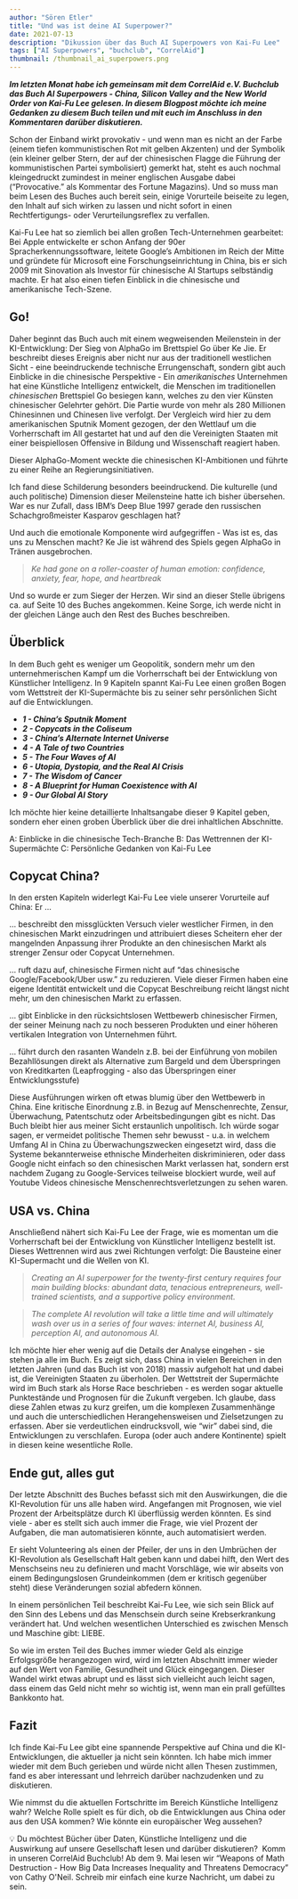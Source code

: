 ```yaml
---
author: "Sören Etler"
title: "Und was ist deine AI Superpower?"
date: 2021-07-13
description: "Dikussion über das Buch AI Superpowers von Kai-Fu Lee"
tags: ["AI Superpowers", "buchclub", "CorrelAid"]
thumbnail: /thumbnail_ai_superpowers.png
---
```


***Im letzten Monat habe ich gemeinsam mit dem CorrelAid e.V. Buchclub das Buch AI Superpowers - China, Silicon Valley and the New World Order von Kai-Fu Lee gelesen. In diesem Blogpost möchte ich meine Gedanken zu diesem Buch teilen und mit euch im Anschluss in den Kommentaren darüber diskutieren.***

Schon der Einband wirkt provokativ - und wenn man es nicht an der Farbe (einem tiefen kommunistischen Rot mit gelben Akzenten) und der Symbolik (ein kleiner gelber Stern, der auf der chinesischen Flagge die Führung der kommunistischen Partei symbolisiert) gemerkt hat, steht es auch nochmal kleingedruckt zumindest in meiner englischen Ausgabe dabei (“Provocative.” als Kommentar des Fortune Magazins). Und so muss man beim Lesen des Buches auch bereit sein, einige Vorurteile beiseite zu legen, den Inhalt auf sich wirken zu lassen und nicht sofort in einen Rechtfertigungs- oder Verurteilungsreflex zu verfallen.

Kai-Fu Lee hat so ziemlich bei allen großen Tech-Unternehmen gearbeitet: Bei Apple entwickelte er schon Anfang der 90er Spracherkennungssoftware, leitete Google’s Ambitionen im Reich der Mitte und gründete für Microsoft eine Forschungseinrichtung in China, bis er sich 2009 mit Sinovation als Investor für chinesische AI Startups selbständig machte. Er hat also einen tiefen Einblick in die chinesische und amerikanische Tech-Szene.

## Go!

Daher beginnt das Buch auch mit einem wegweisenden Meilenstein in der KI-Entwicklung: Der Sieg von AlphaGo im Brettspiel Go über Ke Jie. Er beschreibt dieses Ereignis aber nicht nur aus der traditionell westlichen Sicht - eine beeindruckende technische Errungenschaft, sondern gibt auch Einblicke in die chinesische Perspektive - Ein *amerikanisches* Unternehmen hat eine Künstliche Intelligenz entwickelt, die Menschen im traditionellen *chinesischen* Brettspiel Go besiegen kann, welches zu den vier Künsten chinesischer Gelehrter gehört. Die Partie wurde von mehr als 280 Millionen Chinesinnen und Chinesen live verfolgt. Der Vergleich wird hier zu dem amerikanischen Sputnik Moment gezogen, der den Wettlauf um die Vorherrschaft im All gestartet hat und auf den die Vereinigten Staaten mit einer beispiellosen Offensive in Bildung und Wissenschaft reagiert haben.

Dieser AlphaGo-Moment weckte die chinesischen KI-Ambitionen und führte zu einer Reihe an Regierungsinitiativen.

Ich fand diese Schilderung besonders beeindruckend. Die kulturelle (und auch politische) Dimension dieser Meilensteine hatte ich bisher übersehen. War es nur Zufall, dass IBM’s Deep Blue 1997 gerade den russischen Schachgroßmeister Kasparov geschlagen hat?

Und auch die emotionale Komponente wird aufgegriffen - Was ist es, das uns zu Menschen macht? Ke Jie ist während des Spiels gegen AlphaGo in Tränen ausgebrochen.

> *Ke had gone on a roller-coaster of human emotion: confidence, anxiety, fear, hope, and heartbreak*

Und so wurde er zum Sieger der Herzen. Wir sind an dieser Stelle übrigens ca. auf Seite 10 des Buches angekommen. Keine Sorge, ich werde nicht in der gleichen Länge auch den Rest des Buches beschreiben.

## Überblick

In dem Buch geht es weniger um Geopolitik, sondern mehr um den unternehmerischen Kampf um die Vorherrschaft bei der Entwicklung von Künstlicher Intelligenz. In 9 Kapiteln spannt Kai-Fu Lee einen großen Bogen vom Wettstreit der KI-Supermächte bis zu seiner sehr persönlichen Sicht auf die Entwicklungen.

- ***1 - China’s Sputnik Moment***
- ***2 - Copycats in the Coliseum***
- ***3 - China’s Alternate Internet Universe***
- ***4 - A Tale of two Countries***
- ***5 - The Four Waves of AI***
- ***6 - Utopia, Dystopia, and the Real AI Crisis***
- ***7 - The Wisdom of Cancer***
- ***8 - A Blueprint for Human Coexistence with AI***
- ***9 - Our Global AI Story***

Ich möchte hier keine detaillierte Inhaltsangabe dieser 9 Kapitel geben, sondern eher einen groben Überblick über die drei inhaltlichen Abschnitte.

A: Einblicke in die chinesische Tech-Branche
B: Das Wettrennen der KI-Supermächte
C: Persönliche Gedanken von Kai-Fu Lee

## Copycat China?

In den ersten Kapiteln widerlegt Kai-Fu Lee viele unserer Vorurteile auf China: Er …

… beschreibt den missglückten Versuch vieler westlicher Firmen, in den chinesischen Markt einzudringen und attribuiert dieses Scheitern eher der mangelnden Anpassung ihrer Produkte an den chinesischen Markt als strenger Zensur oder Copycat Unternehmen.

… ruft dazu auf, chinesische Firmen nicht auf “das chinesische Google/Facebook/Uber usw.” zu reduzieren. Viele dieser Firmen haben eine eigene Identität entwickelt und die Copycat Beschreibung reicht längst nicht mehr, um den chinesischen Markt zu erfassen.

… gibt Einblicke in den rücksichtslosen Wettbewerb chinesischer Firmen, der seiner Meinung nach zu noch besseren Produkten und einer höheren vertikalen Integration von Unternehmen führt.

… führt durch den rasanten Wandeln z.B. bei der Einführung von mobilen Bezahllösungen direkt als Alternative zum Bargeld und dem Überspringen von Kreditkarten (Leapfrogging - also das Überspringen einer Entwicklungsstufe)

Diese Ausführungen wirken oft etwas blumig über den Wettbewerb in China. Eine kritische Einordnung z.B. in Bezug auf Menschenrechte, Zensur, Überwachung, Patentschutz oder Arbeitsbedingungen gibt es nicht. Das Buch bleibt hier aus meiner Sicht erstaunlich unpolitisch. Ich würde sogar sagen, er vermeidet politische Themen sehr bewusst - u.a. in welchem Umfang AI in China zu Überwachungszwecken eingesetzt wird, dass die Systeme bekannterweise ethnische Minderheiten diskriminieren, oder dass Google nicht einfach so den chinesischen Markt verlassen hat, sondern erst nachdem Zugang zu Google-Services teilweise blockiert wurde, weil auf Youtube Videos chinesische Menschenrechtsverletzungen zu sehen waren.

## USA vs. China

Anschließend nähert sich Kai-Fu Lee der Frage, wie es momentan um die Vorherrschaft bei der Entwicklung von Künstlicher Intelligenz bestellt ist. Dieses Wettrennen wird aus zwei Richtungen verfolgt: Die Bausteine einer KI-Supermacht und die Wellen von KI.

> *Creating an AI superpower for the twenty-first century requires four main building blocks: abundant data, tenacious entrepreneurs, well-trained scientists, and a supportive policy environment.*

> *The complete AI revolution will take a little time and will ultimately wash over us in a series of four waves: internet AI, business AI, perception AI, and autonomous AI.*

Ich möchte hier eher wenig auf die Details der Analyse eingehen - sie stehen ja alle im Buch. Es zeigt sich, dass China in vielen Bereichen in den letzten Jahren (und das Buch ist von 2018) massiv aufgeholt hat und dabei ist, die Vereinigten Staaten zu überholen. Der Wettstreit der Supermächte wird im Buch stark als Horse Race beschrieben - es werden sogar aktuelle Punktestände und Prognosen für die Zukunft vergeben. Ich glaube, dass diese Zahlen etwas zu kurz greifen, um die komplexen Zusammenhänge und auch die unterschiedlichen Herangehensweisen und Zielsetzungen zu erfassen. Aber sie verdeutlichen eindrucksvoll, wie “wir” dabei sind, die Entwicklungen zu verschlafen. Europa (oder auch andere Kontinente) spielt in diesen keine wesentliche Rolle.

## Ende gut, alles gut

Der letzte Abschnitt des Buches befasst sich mit den Auswirkungen, die die KI-Revolution für uns alle haben wird. Angefangen mit Prognosen, wie viel Prozent der Arbeitsplätze durch KI überflüssig werden könnten. Es sind viele - aber es stellt sich auch immer die Frage, wie viel Prozent der Aufgaben, die man automatisieren könnte, auch automatisiert werden.

Er sieht Volunteering als einen der Pfeiler, der uns in den Umbrüchen der KI-Revolution als Gesellschaft Halt geben kann und dabei hilft, den Wert des Menschseins neu zu definieren und macht Vorschläge, wie wir abseits von einem Bedingungslosen Grundeinkommen (dem er kritisch gegenüber steht) diese Veränderungen sozial abfedern können.

In einem persönlichen Teil beschreibt Kai-Fu Lee, wie sich sein Blick auf den Sinn des Lebens und das Menschsein durch seine Krebserkrankung verändert hat. Und welchen wesentlichen Unterschied es zwischen Mensch und Maschine gibt: LIEBE.

So wie im ersten Teil des Buches immer wieder Geld als einzige Erfolgsgröße herangezogen wird, wird im letzten Abschnitt immer wieder auf den Wert von Familie, Gesundheit und Glück eingegangen. Dieser Wandel wirkt etwas abrupt und es lässt sich vielleicht auch leicht sagen, dass einem das Geld nicht mehr so wichtig ist, wenn man ein prall gefülltes Bankkonto hat.

## Fazit

Ich finde Kai-Fu Lee gibt eine spannende Perspektive auf China und die KI-Entwicklungen, die aktueller ja nicht sein könnten. Ich habe mich immer wieder mit dem Buch gerieben und würde nicht allen Thesen zustimmen, fand es aber interessant und lehrreich darüber nachzudenken und zu diskutieren.

Wie nimmst du die aktuellen Fortschritte im Bereich Künstliche Intelligenz wahr? Welche Rolle spielt es für dich, ob die Entwicklungen aus China oder aus den USA kommen? Wie könnte ein europäischer Weg aussehen?

💡 Du möchtest Bücher über Daten, Künstliche Intelligenz und die Auswirkung auf unsere Gesellschaft lesen und darüber diskutieren?  Komm in unseren CorrelAid Buchclub! Ab dem 9. Mai lesen wir “Weapons of Math Destruction - How Big Data Increases Inequality and Threatens Democracy” von Cathy O'Neil. Schreib mir einfach eine kurze Nachricht, um dabei zu sein.